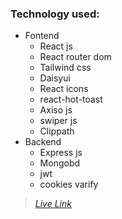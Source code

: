  ### **Technology used:**
- Fontend
  - React js
  - React router dom
  - Tailwind css
  - Daisyui
  - React icons
  - react-hot-toast
  - Axiso js 
  - swiper js
  - Clippath
- Backend
  - Express js
  - Mongobd
  - jwt
  - cookies varify



> *[Live Link](https://car-doctor-3efcb.web.app/)*
